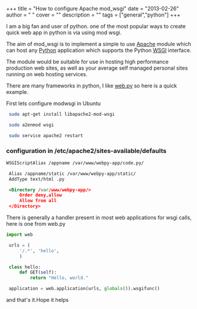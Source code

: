 
+++
title = "How to configure Apache mod_wsgi"
date = "2013-02-26"
author = " "
cover = ""
description = ""
tags = ["general","python"]
+++

I am a big fan and user of python. one of the most popular ways to create quick web app in python is via using mod wsgi.

 The aim of mod\_wsgi is to implement a simple to use [Apache](http://httpd.apache.org/) module which can host any [Python](http://www.python.org/) application which supports the Python [WSGI](http://www.wsgi.org/) interface. 

 The module would be suitable for use in hosting high performance production web sites, as well as your average self managed personal sites running on web hosting services.

 There are many frameworks in python, I like [web.py](http://webpy.org/) so here is a quick example.

 First lets configure modwsgi in Ubuntu 

```bash
 sudo apt-get install libapache2-mod-wsgi

 sudo a2enmod wsgi

 sudo service apache2 restart
```

 ### configuration in /etc/apache2/sites-available/defaults

 ```xml  
 WSGIScriptAlias /appname /var/www/webpy-app/code.py/

  Alias /appname/static /var/www/webpy-app/static/
  AddType text/html .py

  <Directory /var/www/webpy-app/>
      Order deny,allow
      Allow from all
  </Directory> 
```
  There is generally a handler present in most web applications for wsgi calls, here is one from web.py 

 ```python 
 import web

  urls = (
      '/.*', 'hello',
      )

  class hello:
      def GET(self):
          return "Hello, world."

  application = web.application(urls, globals()).wsgifunc() 

```
  and that's it.Hope it helps 



